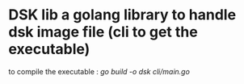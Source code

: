 # DSK lib a golang library to handle dsk image file (cli to get the executable) #
to compile the executable : _go build -o dsk cli/main.go_
